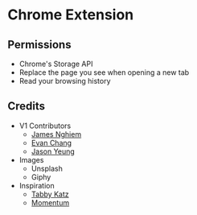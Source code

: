 # Chrome Extension

## Permissions

* Chrome's Storage API
* Replace the page you see when opening a new tab
* Read your browsing history

## Credits

* V1 Contributors
  * [James Nghiem](https://github.com/jamesnghiem)
  * [Evan Chang](https://github.com/pkmnfreak)
  * [Jason Yeung](https://github.com/JasonJYeung)
* Images
  * Unsplash
  * Giphy
* Inspiration
  * [Tabby Katz](https://github.com/jamesnghiem/tabby-katz)
  * [Momentum](https://momentumdash.com/)
  
<!-- 
Download here: https://chrome.google.com/webstore/detail/tabby-katz/amppfkkikonidaaeligbokapmjhapgeo?hl=en
<p align="center">
  <img src="https://i.imgur.com/TTK2Cnb.jpg">
</p>

Tabby Katz livens browsing by adding a chance of a interactive collectible cats appearing with each page hit. Cats can be collected and viewed within the home page. Along with that, cats maintain a love meter that increases as you encounter them more often which can be viewed by clicking the top-right cat icon. 

Upon opening a new tab, you can view the cats you have encountered:
<p align="center">
  <img src="https://i.imgur.com/N6iX5BC.jpg">
</p>


Along with that, clicking Tabby Katz icon on the top right of Chrome allows you to monitor number of encounters and the love meter for each cat : )
<p align="center">
  <img src="https://i.imgur.com/M7TOT2x.jpg">
</p>

This project was made for CalHacks4.0 with Evan Chang and Jason Yeung.
 -->
